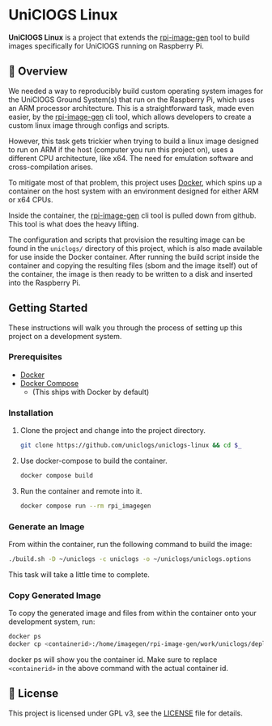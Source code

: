 # UniClOGS Linux

**UniClOGS Linux** is a project that extends the
[rpi-image-gen](https://github.com/raspberrypi/rpi-image-gen)
tool to build images specifically for UniClOGS running on Raspberry Pi.

## 📖 Overview

We needed a way to reproducibly build custom operating system images for the
UniClOGS Ground System(s) that run on the Raspberry Pi, which uses an ARM
processor architecture. This is a straightforward task, made even easier, by the
[rpi-image-gen](https://github.com/raspberrypi/rpi-image-gen)
cli tool, which allows developers to create a custom linux image through configs
and scripts.

However, this task gets trickier when trying to build a linux image designed to
run on ARM if the host (computer you run this project on), uses a different CPU
architecture, like x64. The need for emulation software and cross-compilation
arises.

To mitigate most of that problem, this project uses
[Docker](https://www.docker.com/), which spins up a container on the host
system with an environment designed for either ARM or x64 CPUs.

Inside the container, the
[rpi-image-gen](https://github.com/raspberrypi/rpi-image-gen)
cli tool is pulled down from github. This tool is what does the heavy lifting.

The configuration and scripts that provision the resulting image can be found in
the `uniclogs/` directory of this project, which is also made available for use
inside the Docker container. After running the build script inside the container
and copying the resulting files (sbom and the image itself) out of the
container, the image is then ready to be written to a disk and inserted into the
Raspberry Pi.

## Getting Started

These instructions will walk you through the process of setting up this project
on a development system.

### Prerequisites

- [Docker](https://docs.docker.com/desktop/)
- [Docker Compose](https://docs.docker.com/compose/)
  - (This ships with Docker by default)

### Installation

1.  Clone the project and change into the project directory.

    ```sh
    git clone https://github.com/uniclogs/uniclogs-linux && cd $_
    ```

2.  Use docker-compose to build the container.

    ```sh
    docker compose build    
    ```

3.  Run the container and remote into it.

    ```sh
    docker compose run --rm rpi_imagegen 
    ```

### Generate an Image

From within the container, run the following command to build the image:

```sh
./build.sh -D ~/uniclogs -c uniclogs -o ~/uniclogs/uniclogs.options
```

This task will take a little time to complete.

### Copy Generated Image

To copy the generated image and files from within the container onto your
development system, run:

```sh
docker ps
docker cp <containerid>:/home/imagegen/rpi-image-gen/work/uniclogs/deploy /path/to/destination
```

docker ps will show you the container id. Make sure to replace `<containerid>`
in the above command with the actual container id.

## 🪪 License

This project is licensed under GPL v3, see the
[LICENSE](#LICENSE)
file for details.
